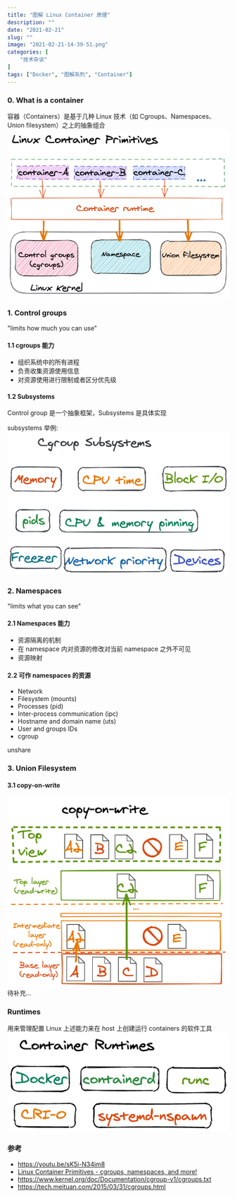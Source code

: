 ```yaml
---
title: "图解 Linux Container 原理"
description: ""
date: "2021-02-21"
slug: ""
image: "2021-02-21-14-39-51.png"
categories: [
    "技术杂谈"
]
tags: ["Docker", "图解系列", "Container"]
---
```


### 0. What is a container
容器（Containers）是基于几种 Linux 技术（如 Cgroups、Namespaces、Union filesystem）之上的抽象组合
![](2021-02-21-14-39-51.png)

### 1. Control groups
"limits how much you can use"
#### 1.1 cgroups 能力
- 组织系统中的所有进程
- 负责收集资源使用信息
- 对资源使用进行限制或者区分优先级

#### 1.2 Subsystems
Control group 是一个抽象框架，Subsystems 是具体实现     

subsystems 举例:
![](2021-02-21-16-29-58.png)

### 2. Namespaces
"limits what you can see"
#### 2.1 Namespaces 能力
- 资源隔离的机制
- 在 namespace 内对资源的修改对当前 namespace 之外不可见
- 资源映射

#### 2.2 可作 namespaces 的资源
- Network
- Filesystem (mounts)
- Processes (pid)
- Inter-process communication (ipc)
- Hostname and domain name (uts)
- User and groups IDs
- cgroup

<!-- Cgroups = limits how much you can use;          
namespaces = limits what you can see -->
unshare
### 3. Union Filesystem
#### 3.1 copy-on-write
![](2021-02-21-16-19-46.png)
待补充...

### Runtimes
用来管理配置 Linux 上述能力来在 host 上创建运行 containers 的软件工具     
![](2021-02-21-16-28-43.png)

### 参考
- https://youtu.be/sK5i-N34im8
- [Linux Container Primitives - cgroups, namespaces, and more!](https://youtu.be/x1npPrzyKfs)
- https://www.kernel.org/doc/Documentation/cgroup-v1/cgroups.txt
- https://tech.meituan.com/2015/03/31/cgroups.html
